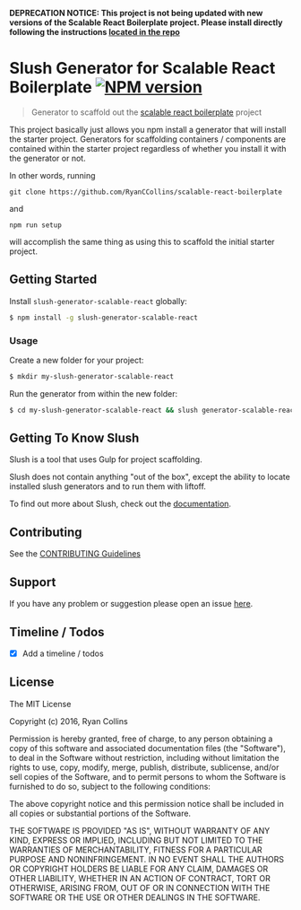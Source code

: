 **DEPRECATION NOTICE: This project is not being updated with new versions of the Scalable React Boilerplate project.  Please install directly following the instructions [located in the repo](https://github.com/RyanCCollins/scalable-react-boilerplate)**

# Slush Generator for Scalable React Boilerplate [![NPM version](https://badge-me.herokuapp.com/api/npm/slush-generator-scalable-react.png)](http://badges.enytc.com/for/npm/slush-generator-scalable-react)

> Generator to scaffold out the [scalable react boilerplate](https://github.com/RyanCCollins/scalable-react-boilerplate) project

This project basically just allows you npm install a generator that will install the starter project.  Generators for scaffolding containers / components are contained within the starter project regardless of whether you install it with the generator or not.

In other words, running
```
git clone https://github.com/RyanCCollins/scalable-react-boilerplate
```
and

```
npm run setup
```

will accomplish the same thing as using this to scaffold the initial starter project.

## Getting Started

Install `slush-generator-scalable-react` globally:

```bash
$ npm install -g slush-generator-scalable-react
```

### Usage

Create a new folder for your project:

```bash
$ mkdir my-slush-generator-scalable-react
```

Run the generator from within the new folder:

```bash
$ cd my-slush-generator-scalable-react && slush generator-scalable-react
```

## Getting To Know Slush

Slush is a tool that uses Gulp for project scaffolding.

Slush does not contain anything "out of the box", except the ability to locate installed slush generators and to run them with liftoff.

To find out more about Slush, check out the [documentation](https://github.com/slushjs/slush).

## Contributing

See the [CONTRIBUTING Guidelines](https://github.com/ryanccollins/slush-generator-scalable-react/blob/master/CONTRIBUTING.md)

## Support
If you have any problem or suggestion please open an issue [here](https://github.com/ryanccollins/slush-generator-scalable-react/issues).

## Timeline / Todos
* [x] Add a timeline / todos

## License

The MIT License

Copyright (c) 2016, Ryan Collins

Permission is hereby granted, free of charge, to any person
obtaining a copy of this software and associated documentation
files (the "Software"), to deal in the Software without
restriction, including without limitation the rights to use,
copy, modify, merge, publish, distribute, sublicense, and/or sell
copies of the Software, and to permit persons to whom the
Software is furnished to do so, subject to the following
conditions:

The above copyright notice and this permission notice shall be
included in all copies or substantial portions of the Software.

THE SOFTWARE IS PROVIDED "AS IS", WITHOUT WARRANTY OF ANY KIND,
EXPRESS OR IMPLIED, INCLUDING BUT NOT LIMITED TO THE WARRANTIES
OF MERCHANTABILITY, FITNESS FOR A PARTICULAR PURPOSE AND
NONINFRINGEMENT. IN NO EVENT SHALL THE AUTHORS OR COPYRIGHT
HOLDERS BE LIABLE FOR ANY CLAIM, DAMAGES OR OTHER LIABILITY,
WHETHER IN AN ACTION OF CONTRACT, TORT OR OTHERWISE, ARISING
FROM, OUT OF OR IN CONNECTION WITH THE SOFTWARE OR THE USE OR
OTHER DEALINGS IN THE SOFTWARE.

